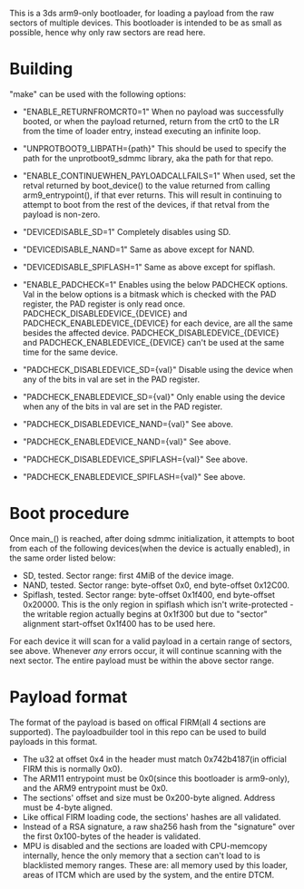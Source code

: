 This is a 3ds arm9-only bootloader, for loading a payload from the raw sectors of multiple devices. This bootloader is intended to be as small as possible, hence why only raw sectors are read here.  

# Building
"make" can be used with the following options:
* "ENABLE_RETURNFROMCRT0=1" When no payload was successfully booted, or when the payload returned, return from the crt0 to the LR from the time of loader entry, instead executing an infinite loop.
* "UNPROTBOOT9_LIBPATH={path}" This should be used to specify the path for the unprotboot9_sdmmc library, aka the path for that repo.

* "ENABLE_CONTINUEWHEN_PAYLOADCALLFAILS=1" When used, set the retval returned by boot_device() to the value returned from calling arm9_entrypoint(), if that ever returns. This will result in continuing to attempt to boot from the rest of the devices, if that retval from the payload is non-zero.

* "DEVICEDISABLE_SD=1" Completely disables using SD.
* "DEVICEDISABLE_NAND=1" Same as above except for NAND.
* "DEVICEDISABLE_SPIFLASH=1" Same as above except for spiflash.

* "ENABLE_PADCHECK=1" Enables using the below PADCHECK options. Val in the below options is a bitmask which is checked with the PAD register, the PAD register is only read once. PADCHECK_DISABLEDEVICE_{DEVICE} and PADCHECK_ENABLEDEVICE_{DEVICE} for each device, are all the same besides the affected device. PADCHECK_DISABLEDEVICE_{DEVICE} and PADCHECK_ENABLEDEVICE_{DEVICE} can't be used at the same time for the same device.
* "PADCHECK_DISABLEDEVICE_SD={val}" Disable using the device when any of the bits in val are set in the PAD register.
* "PADCHECK_ENABLEDEVICE_SD={val}" Only enable using the device when any of the bits in val are set in the PAD register.
* "PADCHECK_DISABLEDEVICE_NAND={val}" See above.
* "PADCHECK_ENABLEDEVICE_NAND={val}" See above.
* "PADCHECK_DISABLEDEVICE_SPIFLASH={val}" See above.
* "PADCHECK_ENABLEDEVICE_SPIFLASH={val}" See above.

# Boot procedure
Once main_() is reached, after doing sdmmc initialization, it attempts to boot from each of the following devices(when the device is actually enabled), in the same order listed below:
* SD, tested. Sector range: first 4MiB of the device image.
* NAND, tested. Sector range: byte-offset 0x0, end byte-offset 0x12C00.
* Spiflash, tested. Sector range: byte-offset 0x1f400, end byte-offset 0x20000. This is the only region in spiflash which isn't write-protected - the writable region actually begins at 0x1f300 but due to "sector" alignment start-offset 0x1f400 has to be used here.

For each device it will scan for a valid payload in a certain range of sectors, see above. Whenever *any* errors occur, it will continue scanning with the next sector. The entire payload must be within the above sector range.

# Payload format
The format of the payload is based on offical FIRM(all 4 sections are supported). The payloadbuilder tool in this repo can be used to build payloads in this format.
* The u32 at offset 0x4 in the header must match 0x742b4187(in official FIRM this is normally 0x0).
* The ARM11 entrypoint must be 0x0(since this bootloader is arm9-only), and the ARM9 entrypoint must be 0x0.
* The sections' offset and size must be 0x200-byte aligned. Address must be 4-byte aligned.
* Like offical FIRM loading code, the sections' hashes are all validated.
* Instead of a RSA signature, a raw sha256 hash from the "signature" over the first 0x100-bytes of the header is validated.
* MPU is disabled and the sections are loaded with CPU-memcopy internally, hence the only memory that a section can't load to is blacklisted memory ranges. These are: all memory used by this loader, areas of ITCM which are used by the system, and the entire DTCM.

